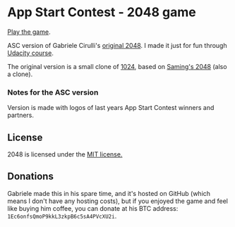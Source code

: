 # App Start Contest - 2048 game
[Play the game](pcustic.github.io/2048).

ASC version of Gabriele Cirulli's [original 2048](http://gabrielecirulli.github.io/2048/). 
I made it just for fun through [Udacity course](https://www.udacity.com/course/ud248).  

The original version is a small clone of [1024](https://play.google.com/store/apps/details?id=com.veewo.a1024), based on [Saming's 2048](http://saming.fr/p/2048/) (also a clone).

### Notes for the ASC version
Version is made with logos of last years App Start Contest winners and partners.

## License
2048 is licensed under the [MIT license.](https://github.com/gabrielecirulli/2048/blob/master/LICENSE.txt)

## Donations
Gabriele made this in his spare time, and it's hosted on GitHub (which means I don't have any hosting costs), but if you enjoyed the game and feel like buying him coffee, you can donate at his BTC address: `1Ec6onfsQmoP9kkL3zkpB6c5sA4PVcXU2i`.
